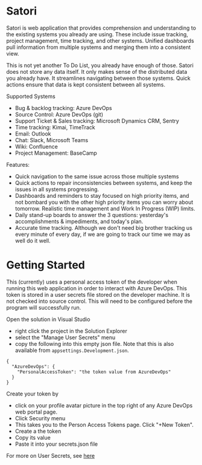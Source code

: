 # Satori

Satori is web application that provides comprehension and understanding to the existing systems you already are using.  These include issue tracking, project management, time tracking, and other systems.  Unified dashboards pull information from multiple systems and merging them into a consistent view.  

This is not yet another To Do List, you already have enough of those.  Satori does not store any data itself.  It only makes sense of the distributed data you already have.  It streamlines navigating between those systems.  Quick actions ensure that data is kept consistent between all systems.

Supported Systems 
- Bug & backlog tracking: Azure DevOps
- Source Control: Azure DevOps (git)
- Support Ticket & Sales tracking: Microsoft Dynamics CRM, Sentry
- Time tracking: Kimai, TimeTrack
- Email: Outlook
- Chat: Slack, Microsoft Teams
- Wiki: Confluence
- Project Management: BaseCamp
  
Features:
- Quick navigation to the same issue across those multiple systems
- Quick actions to repair inconsistencies between systems, and keep the issues in all systems progressing.
- Dashboards and reminders to stay focused on high priority items, and not bombard you with the other high priority items you can worry about tomorrow.  Realistic time management and Work In Progress (WIP) limits.
- Daily stand-up boards to answer the 3 questions:  yesterday's accomplishments & impediments, and today's plan.
- Accurate time tracking.  Although we don't need big brother tracking us every minute of every day, if we are going to track our time we may as well do it well.

# Getting Started

This (currently) uses a personal access token of the developer when running this web application in order to interact with Azure DevOps.  This token is stored in a user secrets file stored on the developer machine.  It is not checked into source control.  This will need to be configured before the program will successfully run.

Open the solution in Visual Studio
- right click the project in the Solution Explorer
- select the "Manage User Secrets" menu
- copy the following into this empty json file.  Note that this is also available from `appsettings.Development.json`.

```
{
  "AzureDevOps": {
    "PersonalAccessToken": "the token value from AzureDevOps"
  }
}
```

Create your token by
- click on your profile avatar picture in the top right of any Azure DevOps web portal page.
- Click Security menu
- This takes you to the Person Access Tokens page.  Click "+New Token".
- Create a the token
- Copy its value
- Paste it into your secrets.json file

For more on User Secrets, see [here](https://learn.microsoft.com/en-us/aspnet/core/security/app-secrets?view=aspnetcore-8.0&tabs=windows)

